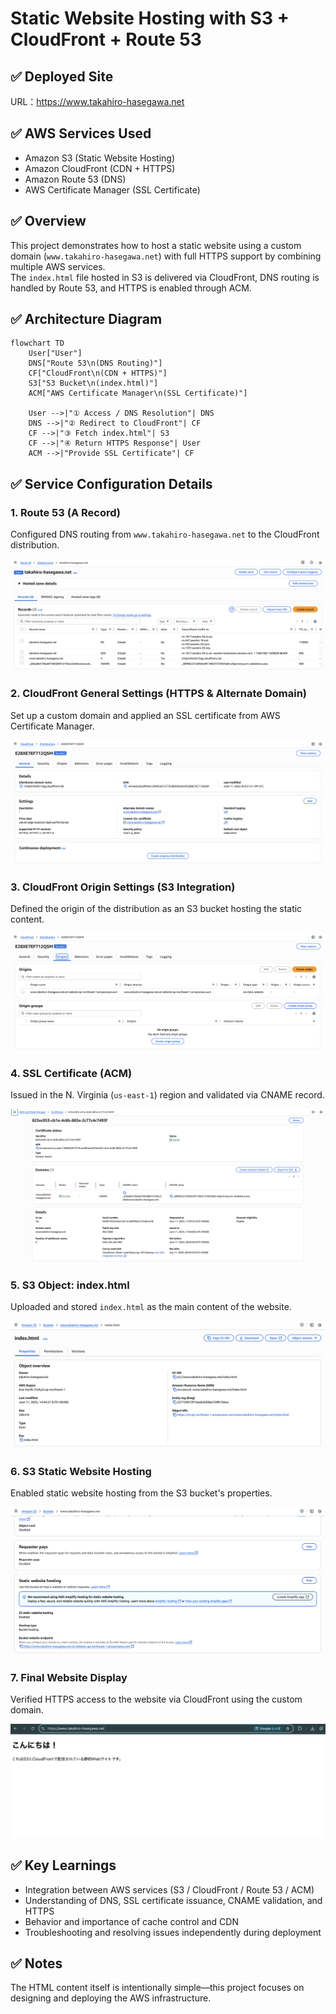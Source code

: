 # Static Website Hosting with S3 + CloudFront + Route 53

## ✅ Deployed Site   
URL：https://www.takahiro-hasegawa.net

## ✅ AWS Services Used  
- Amazon S3 (Static Website Hosting)  
- Amazon CloudFront (CDN + HTTPS)  
- Amazon Route 53 (DNS)  
- AWS Certificate Manager (SSL Certificate)

## ✅ Overview  
This project demonstrates how to host a static website using a custom domain (`www.takahiro-hasegawa.net`) with full HTTPS support by combining multiple AWS services.  
The `index.html` file hosted in S3 is delivered via CloudFront, DNS routing is handled by Route 53, and HTTPS is enabled through ACM.

## ✅ Architecture Diagram  
```mermaid
flowchart TD
    User["User"]
    DNS["Route 53\n(DNS Routing)"]
    CF["CloudFront\n(CDN + HTTPS)"]
    S3["S3 Bucket\n(index.html)"]
    ACM["AWS Certificate Manager\n(SSL Certificate)"]

    User -->|"① Access / DNS Resolution"| DNS
    DNS -->|"② Redirect to CloudFront"| CF
    CF -->|"③ Fetch index.html"| S3
    CF -->|"④ Return HTTPS Response"| User
    ACM -->|"Provide SSL Certificate"| CF
```
## ✅ Service Configuration Details

### 1. Route 53 (A Record)
Configured DNS routing from `www.takahiro-hasegawa.net` to the CloudFront distribution.

![Route 53 A Record](screenshots/route53-a-record.png)

### 2. CloudFront General Settings (HTTPS & Alternate Domain)
Set up a custom domain and applied an SSL certificate from AWS Certificate Manager.

![CloudFront General Settings](screenshots/cloudfront-general.png)

### 3. CloudFront Origin Settings (S3 Integration)
Defined the origin of the distribution as an S3 bucket hosting the static content.

![CloudFront Origin Settings](screenshots/cloudfront-origin.png)

### 4. SSL Certificate (ACM)
Issued in the N. Virginia (`us-east-1`) region and validated via CNAME record.

![ACM Certificate Details](screenshots/acm-certificate.png)

### 5. S3 Object: index.html
Uploaded and stored `index.html` as the main content of the website.

![S3 index.html Details](screenshots/s3-index-html.png)

### 6. S3 Static Website Hosting
Enabled static website hosting from the S3 bucket's properties.

![S3 Static Hosting Settings](screenshots/s3-static-hosting.png)

### 7. Final Website Display
Verified HTTPS access to the website via CloudFront using the custom domain.

![Final Website Display](screenshots/final-site.png)

## ✅ Key Learnings
- Integration between AWS services (S3 / CloudFront / Route 53 / ACM)
- Understanding of DNS, SSL certificate issuance, CNAME validation, and HTTPS
- Behavior and importance of cache control and CDN
- Troubleshooting and resolving issues independently during deployment

## ✅ Notes
The HTML content itself is intentionally simple—this project focuses on designing and deploying the AWS infrastructure.
